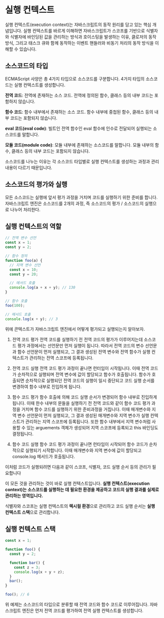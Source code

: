 # 실행 컨텍스트

실행 컨텍스트(execution context)는 자바스크립트의 동작 원리를 담고 있는 핵심 개념입니다.
실행 컨텍스트를 바르게 이해하면 자바스크립트가 스코프를 기반으로 식별자와 식별자에 바인딩된 값을 관리하는 방식과 호이스팅을 발생하는 이유, 클로저의 동작 방식, 그리고 태스크 큐와 함께 동작하는 이벤트 핸들러와 비동기 처리의 동작 방식을 이해할 수 있습니다.

## 소스코드의 타입

ECMAScript 사양은 총 4가지 타입으로 소스코드를 구분합니다. 
4가지 타입의 소스코드는 실행 컨텍스트를 생성합니다.

**전역 코드**: 전역에 존재하는 소스 코드. 전역에 정의된 함수, 클래스 등의 내부 코드는 포함하지 않습니다.

**함수 코드**: 함수 내부에서 존재하는 소스 코드. 함수 내부에 중첩된 함수, 클래스 등의 내부 코드는 포함되지 않습니다.

**eval 코드(eval code)**: 빌트인 전역 함수인 eval 함수에 인수로 전달되어 실행되는 소스코드를 말합니다.

**모듈 코드(module code)**: 모듈 내부에 존재하는 소스코드를 말합니다. 모듈 내부의 함수, 클래스 등의 내부 코드는 포함되지 않습니다.

소스코드를 나누는 이유는 각 소스코드 타입별로 실행 컨텍스트를 생성하는 과정과 관리 내용이 다르기 때문입니다.

## 소스코드의 평가와 실행

모든 소스코드는 실행에 앞서 평가 과정을 거치며 코드를 실행하기 위한 준비를 합니다.
자바스크립트 엔진은 소스코드를 2개의 과정, 즉 소스코드의 평가 / 소스코드의 실행으로 나누어 처리한다.

## 실행 컨텍스트의 역할

```javascript
// 전역 변수 선언
const x = 1;
const y = 2;

// 함수 정의
function foo(a) {
  // 지역 변수 선언
  const x = 10;
  const y = 20;

  // 메서드 호출
  console.log(a + x + y); // 130
}

// 함수 호출
foo(100);

// 메서드 호출
console.log(x + y); // 3
```

위에 콘텍스트가 자바스크립트 엔진에서 어떻게 평가되고 실행되는지 알아보자.

1. 전역 코드 평가
전역 코드를 실행하기 전 전역 코드의 평가가 이루어지는데 소스코드 평가 과정에서는 선언문만 먼저 실행이 됩니다.
따라서 전역 코드의 변수 선언문과 함수 선언문이 먼저 실행되고, 그 결과 생성된 전역 변수와 전역 함수가 실행 컨텍스트가 관리하는 전역 스코프에 등록됩니다.

2. 전역 코드 실행
전역 코드 평가 과정이 끝나면 런터임이 시작됩니다.
이때 전역 코드가 순차적으로 실행되며 전역 변수에 값이 할당되고 함수가 호출됩니다.
함수가 호출되면 순차적으로 실행되던 전역 코드의 실행이 일시 중단되고 코드 실행 순서를 변경하여 함수 내부로 진입하게 됩니다.

3. 함수 코드 평가
함수 호출에 의해 코드 실행 순서가 변경되어 함수 내부로 진입하게 됩니다.
이때 한수 내부의 문들을 실행하기 전 전역 코드와 같이 함수 코드 평가 과정을 거치며 함수 코드를 실행하기 위한 준비과정을 거칩니다.
이때 매개변수와 지역 변수 선언문이 먼저 실행되고, 그 결과 생성된 매개변수와 지역 변수가 실행 컨텍스트가 관리하는 지역 스코프에 등록됩니다.
또한 함수 내부에서 지역 변수처럼 사용할 수 있는 arguements 객체가 생성되어 지역 스코프에 등록되고 this 바인딩도 결정됩니다.

4. 함수 코드 실행
함수 코드 평가 과정이 끝나면 런타임이 시작되어 함수 코드가 순차적으로 실행되기 시작합니다.
이때 매개변수와 지역 변수에 값이 할당되고 console.log 메서드가 호출됩니다.

이처럼 코드가 실행되려면 다음과 같이 스코프, 식별자, 코드 실행 순서 등의 관리가 필요합니다

이 모든 것을 관리하는 것이 바로 실행 컨텍스트입니다.
**실행 컨텍스트(execution context)는 소스코드를 실행하는 데 필요한 환경을 제공하고 코드의 실행 결과를 실제로 관리하는 영역입니다.**

식별자와 스코프는 실행 컨텍스트의 **렉시컬 환경**으로 관리하고 코드 실행 순서는 **실행 컨텍스트 스택**으로 관리합니다.

## 실행 컨텍스트 스택

```javascript
const x = 1;

function foo() {
  const y = 2;

  function bar() {
    const z = 3;
    console.log(x + y + z);
  }
  bar();
}

foo(); // 6
```

위 예제는 소스코드의 타입으로 분류할 때 전역 코드와 함수 코드로 이루어집니다.
자바스크립트 엔진은 먼저 전역 코드를 평가하여 전역 실행 컨텍스트를 생성합니다.